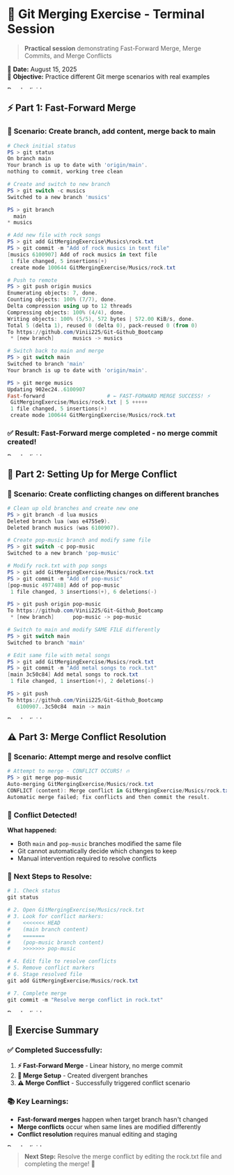 # 🔀 Git Merging Exercise - Terminal Session

> **Practical session** demonstrating Fast-Forward Merge, Merge Commits, and Merge Conflicts

📅 **Date:** August 15, 2025  
🎯 **Objective:** Practice different Git merge scenarios with real examples

<img src="../purple-divisor.svg" width="100%" height="6" alt="Purple divider">

## ⚡ Part 1: Fast-Forward Merge

### 🎯 **Scenario:** Create branch, add content, merge back to main

```powershell
# Check initial status
PS > git status
On branch main
Your branch is up to date with 'origin/main'.
nothing to commit, working tree clean

# Create and switch to new branch
PS > git switch -c musics
Switched to a new branch 'musics'

PS > git branch
  main
* musics

# Add new file with rock songs
PS > git add GitMergingExercise\Musics\rock.txt
PS > git commit -m "Add of rock musics in text file"
[musics 6100907] Add of rock musics in text file
 1 file changed, 5 insertions(+)
 create mode 100644 GitMergingExercise/Musics/rock.txt

# Push to remote
PS > git push origin musics
Enumerating objects: 7, done.
Counting objects: 100% (7/7), done.
Delta compression using up to 12 threads
Compressing objects: 100% (4/4), done.
Writing objects: 100% (5/5), 572 bytes | 572.00 KiB/s, done.
Total 5 (delta 1), reused 0 (delta 0), pack-reused 0 (from 0)
To https://github.com/Vinii225/Git-Github_Bootcamp
 * [new branch]      musics -> musics

# Switch back to main and merge
PS > git switch main
Switched to branch 'main'
Your branch is up to date with 'origin/main'.

PS > git merge musics
Updating 902ec24..6100907
Fast-forward                    # ← FAST-FORWARD MERGE SUCCESS! ⚡
 GitMergingExercise/Musics/rock.txt | 5 +++++
 1 file changed, 5 insertions(+)
 create mode 100644 GitMergingExercise/Musics/rock.txt
```

### ✅ **Result:** Fast-Forward merge completed - no merge commit created!

<img src="../purple-divisor.svg" width="100%" height="6" alt="Purple divider">

## 🔗 Part 2: Setting Up for Merge Conflict

### 🎯 **Scenario:** Create conflicting changes on different branches

```powershell
# Clean up old branches and create new one
PS > git branch -d lua musics
Deleted branch lua (was e4755e9).
Deleted branch musics (was 6100907).

# Create pop-music branch and modify same file
PS > git switch -c pop-music
Switched to a new branch 'pop-music'

# Modify rock.txt with pop songs
PS > git add GitMergingExercise/Musics/rock.txt
PS > git commit -m "Add of pop-music"
[pop-music 4977488] Add of pop-music
 1 file changed, 3 insertions(+), 6 deletions(-)

PS > git push origin pop-music
To https://github.com/Vinii225/Git-Github_Bootcamp
 * [new branch]      pop-music -> pop-music

# Switch to main and modify SAME FILE differently
PS > git switch main
Switched to branch 'main'

# Edit same file with metal songs
PS > git add GitMergingExercise/Musics/rock.txt
PS > git commit -m "Add metal songs to rock.txt"
[main 3c50c84] Add metal songs to rock.txt
 1 file changed, 1 insertion(+), 2 deletions(-)

PS > git push
To https://github.com/Vinii225/Git-Github_Bootcamp
   6100907..3c50c84  main -> main
```

<img src="../purple-divisor.svg" width="100%" height="6" alt="Purple divider">

## ⚠️ Part 3: Merge Conflict Resolution

### 🎯 **Scenario:** Attempt merge and resolve conflict

```powershell
# Attempt to merge - CONFLICT OCCURS! 🔥
PS > git merge pop-music
Auto-merging GitMergingExercise/Musics/rock.txt
CONFLICT (content): Merge conflict in GitMergingExercise/Musics/rock.txt
Automatic merge failed; fix conflicts and then commit the result.
```

### 🚨 **Conflict Detected!**

**What happened:**
- Both `main` and `pop-music` branches modified the same file
- Git cannot automatically decide which changes to keep
- Manual intervention required to resolve conflicts

### 🔧 **Next Steps to Resolve:**

```powershell
# 1. Check status
git status

# 2. Open GitMergingExercise/Musics/rock.txt
# 3. Look for conflict markers:
#    <<<<<<< HEAD
#    (main branch content)
#    =======
#    (pop-music branch content)
#    >>>>>>> pop-music

# 4. Edit file to resolve conflicts
# 5. Remove conflict markers
# 6. Stage resolved file
git add GitMergingExercise/Musics/rock.txt

# 7. Complete merge
git commit -m "Resolve merge conflict in rock.txt"
```

<img src="../purple-divisor.svg" width="100%" height="6" alt="Purple divider">

## 🎯 Exercise Summary

### ✅ **Completed Successfully:**

1. **⚡ Fast-Forward Merge** - Linear history, no merge commit
2. **🔗 Merge Setup** - Created divergent branches  
3. **⚠️ Merge Conflict** - Successfully triggered conflict scenario

### 📚 **Key Learnings:**
- **Fast-forward merges** happen when target branch hasn't changed
- **Merge conflicts** occur when same lines are modified differently
- **Conflict resolution** requires manual editing and staging

<img src="../purple-divisor.svg" width="100%" height="6" alt="Purple divider">

> **Next Step:** Resolve the merge conflict by editing the rock.txt file and completing the merge! 🚀